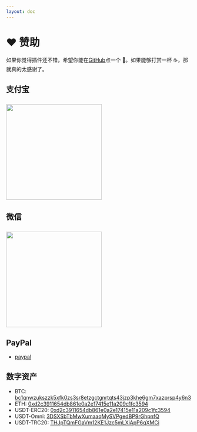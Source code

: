 ```yaml
---
layout: doc
---
```


# ❤️ 赞助

如果你觉得插件还不错，希望你能在[GitHub](https://github.com/liihuu/KLineChart)点一个 🌟。如果能够打赏一杯 ☕️，那就真的太感谢了。

## 支付宝
<img style="width:260px;margin-top:10px" src="/images/alipay_qr_code.png"/>

## 微信
<img style="width:260px;margin-top:10px" src="/images/wechat_pay_qr_code.png"/>

## PayPal
+ [paypal](https://paypal.me/liihuu)

## 数字资产
+ BTC: [bc1qnwzukszzk5xfk0zs3sr8etzgctgnrtqts43jzp3khe6gm7xazprsp4y6n3]()
+ ETH: [0xd2c3911654db861e0a2e17415e11a209c1fc3594]()
+ USDT-ERC20: [0xd2c3911654db861e0a2e17415e11a209c1fc3594]()
+ USDT-Omni: [3DSXSbTbMwXumaaqMySVPgedBP9rGhpnfQ]()
+ USDT-TRC20: [THJpTQmFGaVm12KE1Jzc5mLXiApP6qXMCi]()